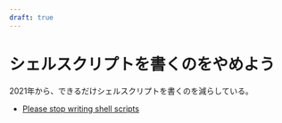 ```yaml
---
draft: true
---
```

# シェルスクリプトを書くのをやめよう

2021年から、できるだけシェルスクリプトを書くのを減らしている。

* [Please stop writing shell scripts](https://pythonspeed.com/articles/shell-scripts/)
